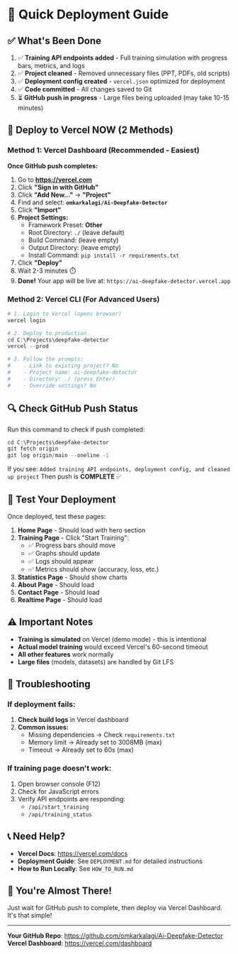 # 🚀 Quick Deployment Guide

## ✅ What's Been Done

1. ✅ **Training API endpoints added** - Full training simulation with progress bars, metrics, and logs
2. ✅ **Project cleaned** - Removed unnecessary files (PPT, PDFs, old scripts)
3. ✅ **Deployment config created** - `vercel.json` optimized for deployment
4. ✅ **Code committed** - All changes saved to Git
5. ⏳ **GitHub push in progress** - Large files being uploaded (may take 10-15 minutes)

## 🎯 Deploy to Vercel NOW (2 Methods)

### Method 1: Vercel Dashboard (Recommended - Easiest)

**Once GitHub push completes:**

1. Go to **https://vercel.com**
2. Click **"Sign in with GitHub"**
3. Click **"Add New..."** → **"Project"**
4. Find and select: **`omkarkalagi/Ai-Deepfake-Detector`**
5. Click **"Import"**
6. **Project Settings:**
   - Framework Preset: **Other**
   - Root Directory: `./` (leave default)
   - Build Command: (leave empty)
   - Output Directory: (leave empty)
   - Install Command: `pip install -r requirements.txt`
7. Click **"Deploy"**
8. Wait 2-3 minutes ⏱️
9. **Done!** Your app will be live at: `https://ai-deepfake-detector.vercel.app`

### Method 2: Vercel CLI (For Advanced Users)

```powershell
# 1. Login to Vercel (opens browser)
vercel login

# 2. Deploy to production
cd C:\Projects\deepfake-detector
vercel --prod

# 3. Follow the prompts:
#    - Link to existing project? No
#    - Project name: ai-deepfake-detector
#    - Directory: ./ (press Enter)
#    - Override settings? No
```

## 🔍 Check GitHub Push Status

Run this command to check if push completed:

```powershell
cd C:\Projects\deepfake-detector
git fetch origin
git log origin/main --oneline -1
```

If you see: `Added training API endpoints, deployment config, and cleaned up project`
Then push is **COMPLETE** ✅

## 🧪 Test Your Deployment

Once deployed, test these pages:

1. **Home Page** - Should load with hero section
2. **Training Page** - Click "Start Training":
   - ✅ Progress bars should move
   - ✅ Graphs should update
   - ✅ Logs should appear
   - ✅ Metrics should show (accuracy, loss, etc.)
3. **Statistics Page** - Should show charts
4. **About Page** - Should load
5. **Contact Page** - Should load
6. **Realtime Page** - Should load

## ⚠️ Important Notes

- **Training is simulated** on Vercel (demo mode) - this is intentional
- **Actual model training** would exceed Vercel's 60-second timeout
- **All other features** work normally
- **Large files** (models, datasets) are handled by Git LFS

## 🐛 Troubleshooting

### If deployment fails:

1. **Check build logs** in Vercel dashboard
2. **Common issues:**
   - Missing dependencies → Check `requirements.txt`
   - Memory limit → Already set to 3008MB (max)
   - Timeout → Already set to 60s (max)

### If training page doesn't work:

1. Open browser console (F12)
2. Check for JavaScript errors
3. Verify API endpoints are responding:
   - `/api/start_training`
   - `/api/training_status`

## 📞 Need Help?

- **Vercel Docs**: https://vercel.com/docs
- **Deployment Guide**: See `DEPLOYMENT.md` for detailed instructions
- **How to Run Locally**: See `HOW_TO_RUN.md`

## 🎉 You're Almost There!

Just wait for GitHub push to complete, then deploy via Vercel Dashboard. It's that simple!

---

**Your GitHub Repo**: https://github.com/omkarkalagi/Ai-Deepfake-Detector
**Vercel Dashboard**: https://vercel.com/dashboard